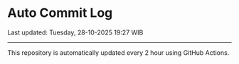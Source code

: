 # Auto Commit Log

Last updated: Tuesday, 28-10-2025 19:27 WIB

---

This repository is automatically updated every 2 hour using GitHub Actions.
